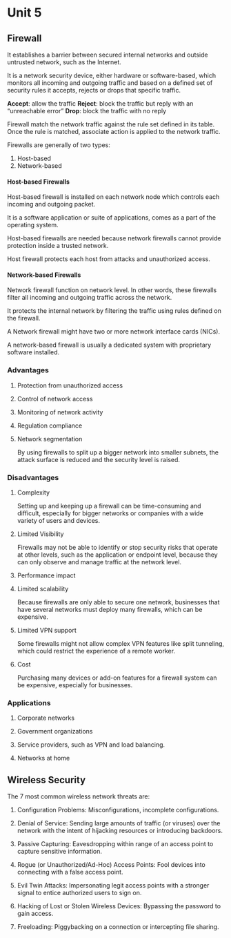 # Unit 5

## Firewall

It establishes a barrier between secured internal networks and outside untrusted network, such as the Internet.

It is a network security device, either hardware or software-based, which monitors all incoming and outgoing traffic and based on a defined set of security rules it accepts, rejects or drops that specific traffic.

**Accept**: allow the traffic
**Reject**: block the traffic but reply with an “unreachable error”
**Drop**: block the traffic with no reply

Firewall match the network traffic against the rule set defined in its table. Once the rule is matched, associate action is applied to the network traffic.

Firewalls are generally of two types:

1. Host-based
2. Network-based

#### Host-based Firewalls

Host-based firewall is installed on each network node which controls each incoming and outgoing packet.

It is a software application or suite of applications, comes as a part of the operating system.

Host-based firewalls are needed because network firewalls cannot provide protection inside a trusted network.

Host firewall protects each host from attacks and unauthorized access.

#### Network-based Firewalls

Network firewall function on network level. In other words, these firewalls filter all incoming and outgoing traffic across the network.

It protects the internal network by filtering the traffic using rules defined on the firewall.

A Network firewall might have two or more network interface cards (NICs).

A network-based firewall is usually a dedicated system with proprietary software installed.

### Advantages

1. Protection from unauthorized access

2. Control of network access

4. Monitoring of network activity

5. Regulation compliance

6. Network segmentation
    
    By using firewalls to split up a bigger network into smaller subnets, the attack surface is reduced and the security level is raised.

### Disadvantages

1. Complexity
    
    Setting up and keeping up a firewall can be time-consuming and difficult, especially for bigger networks or companies with a wide variety of users and devices.

2. Limited Visibility
    
    Firewalls may not be able to identify or stop security risks that operate at other levels, such as the application or endpoint level, because they can only observe and manage traffic at the network level.

3. Performance impact

4. Limited scalability
    
    Because firewalls are only able to secure one network, businesses that have several networks must deploy many firewalls, which can be expensive.

5. Limited VPN support
    
    Some firewalls might not allow complex VPN features like split tunneling, which could restrict the experience of a remote worker.

6. Cost
    
    Purchasing many devices or add-on features for a firewall system can be expensive, especially for businesses.

### Applications

1. Corporate networks

2. Government organizations

3. Service providers, such as VPN and load balancing. 

5. Networks at home

## Wireless Security

The 7 most common wireless network threats are:

1. Configuration Problems: Misconfigurations, incomplete configurations.
    
2. Denial of Service: Sending large amounts of traffic (or viruses) over the network with the intent of hijacking resources or introducing backdoors.
    
3. Passive Capturing: Eavesdropping within range of an access point to capture sensitive information.
    
4. Rogue (or Unauthorized/Ad-Hoc) Access Points: Fool devices into connecting with a false access point. 
    
5. Evil Twin Attacks: Impersonating legit access points with a stronger signal to entice authorized users to sign on. 
    
6. Hacking of Lost or Stolen Wireless Devices: Bypassing the password to gain access.
    
7. Freeloading: Piggybacking on a connection or intercepting file sharing.